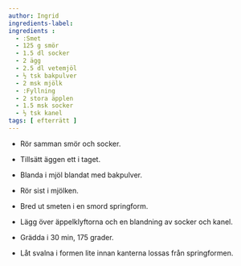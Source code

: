 ```yaml
---
author: Ingrid
ingredients-label: 
ingredients :
  - :Smet
  - 125 g smör
  - 1.5 dl socker
  - 2 ägg
  - 2.5 dl vetemjöl
  - ½ tsk bakpulver
  - 2 msk mjölk
  - :Fyllning
  - 2 stora äpplen
  - 1.5 msk socker
  - ½ tsk kanel
tags: [ efterrätt ]
---
```

* Rör samman smör och socker.
* Tillsätt äggen ett i taget.
* Blanda i mjöl blandat med bakpulver.
* Rör sist i mjölken.
* Bred ut smeten i en smord springform.
* Lägg över äppelklyftorna och en blandning av socker och kanel.
* Grädda i 30 min, 175 grader.

* Låt svalna i formen lite innan kanterna lossas från springformen.
